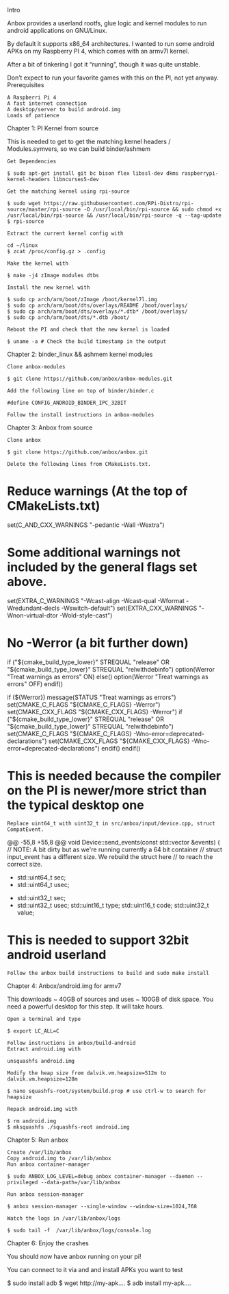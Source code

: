 
Intro

Anbox provides a userland rootfs, glue logic and kernel modules to run android applications on GNU/Linux.

By default it supports x86_64 architectures. I wanted to run some android APKs on my Raspberry PI 4, which comes with an armv7l kernel.

After a bit of tinkering I got it “running”, though it was quite unstable.

Don’t expect to run your favorite games with this on the PI, not yet anyway.
Prerequisites

    A Raspberri Pi 4
    A fast internet connection
    A desktop/server to build android.img
    Loads of patience

Chapter 1: PI Kernel from source

This is needed to get to get the matching kernel headers / Modules.symvers, so we can build binder/ashmem

    Get Dependencies

    $ sudo apt-get install git bc bison flex libssl-dev dkms raspberrypi-kernel-headers libncurses5-dev

    Get the matching kernel using rpi-source

    $ sudo wget https://raw.githubusercontent.com/RPi-Distro/rpi-source/master/rpi-source -O /usr/local/bin/rpi-source && sudo chmod +x /usr/local/bin/rpi-source && /usr/local/bin/rpi-source -q --tag-update
    $ rpi-source

    Extract the current kernel config with

    cd ~/linux
    $ zcat /proc/config.gz > .config

    Make the kernel with

    $ make -j4 zImage modules dtbs

    Install the new kernel with

    $ sudo cp arch/arm/boot/zImage /boot/kernel7l.img
    $ sudo cp arch/arm/boot/dts/overlays/README /boot/overlays/
    $ sudo cp arch/arm/boot/dts/overlays/*.dtb* /boot/overlays/
    $ sudo cp arch/arm/boot/dts/*.dtb /boot/

    Reboot the PI and check that the new kernel is loaded

    $ uname -a # Check the build timestamp in the output

Chapter 2: binder_linux && ashmem kernel modules

    Clone anbox-modules
    
    $ git clone https://github.com/anbox/anbox-modules.git
    
    Add the following line on top of binder/binder.c

    #define CONFIG_ANDROID_BINDER_IPC_32BIT

    Follow the install instructions in anbox-modules

Chapter 3: Anbox from source

    Clone anbox
    
    $ git clone https://github.com/anbox/anbox.git
    
    Delete the following lines from CMakeLists.txt.

# Reduce warnings (At the top of CMakeLists.txt)

set(C_AND_CXX_WARNINGS "-pedantic -Wall -Wextra")

# Some additional warnings not included by the general flags set above.
set(EXTRA_C_WARNINGS "-Wcast-align -Wcast-qual -Wformat -Wredundant-decls -Wswitch-default")
set(EXTRA_CXX_WARNINGS "-Wnon-virtual-dtor -Wold-style-cast")

# No -Werror (a bit further down)

if ("${cmake_build_type_lower}" STREQUAL "release" OR "${cmake_build_type_lower}" STREQUAL "relwithdebinfo")
  option(Werror "Treat warnings as errors" ON)
else()
  option(Werror "Treat warnings as errors" OFF)
endif()

if (${Werror})
    message(STATUS "Treat warnings as errors")
  set(CMAKE_C_FLAGS "${CMAKE_C_FLAGS} -Werror")
  set(CMAKE_CXX_FLAGS "${CMAKE_CXX_FLAGS} -Werror")
  if ("${cmake_build_type_lower}" STREQUAL "release" OR "${cmake_build_type_lower}" STREQUAL "relwithdebinfo")
    set(CMAKE_C_FLAGS "${CMAKE_C_FLAGS} -Wno-error=deprecated-declarations")
    set(CMAKE_CXX_FLAGS "${CMAKE_CXX_FLAGS} -Wno-error=deprecated-declarations")
  endif()
endif()

# This is needed because the compiler on the PI is newer/more strict than the typical desktop one

    Replace uint64_t with uint32_t in src/anbox/input/device.cpp, struct CompatEvent.

@@ -55,8 +55,8 @@ void Device::send_events(const std::vector<Event> &events) {
     // NOTE: A bit dirty but as we're running currently a 64 bit container
     // struct input_event has a different size. We rebuild the struct here
     // to reach the correct size.
-    std::uint64_t sec;
-    std::uint64_t usec;
+    std::uint32_t sec;
+    std::uint32_t usec;
     std::uint16_t type;
     std::uint16_t code;
     std::uint32_t value;

# This is needed to support 32bit android userland

    Follow the anbox build instructions to build and sudo make install

Chapter 4: Anbox/android.img for armv7

This downloads ~ 40GB of sources and uses ~ 100GB of disk space. You need a powerful desktop for this step. It will take hours.

    Open a terminal and type

    $ export LC_ALL=C

    Follow instructions in anbox/build-android
    Extract android.img with

    unsquashfs android.img

    Modify the heap size from dalvik.vm.heapsize=512m to dalvik.vm.heapsize=128m

    $ nano squashfs-root/system/build.prop # use ctrl-w to search for heapsize

    Repack android.img with

    $ rm android.img
    $ mksquashfs ./squashfs-root android.img

Chapter 5: Run anbox

    Create /var/lib/anbox
    Copy android.img to /var/lib/anbox
    Run anbox container-manager

    $ sudo ANBOX_LOG_LEVEL=debug anbox container-manager --daemon --privileged --data-path=/var/lib/anbox

    Run anbox session-manager

    $ anbox session-manager --single-window --window-size=1024,768

    Watch the logs in /var/lib/anbox/logs

    $ sudo tail -f  /var/lib/anbox/logs/console.log 

Chapter 6: Enjoy the crashes

You should now have anbox running on your pi!

You can connect to it via and and install APKs you want to test

$ sudo install adb
$ wget http://my-apk....
$ adb install my-apk....

